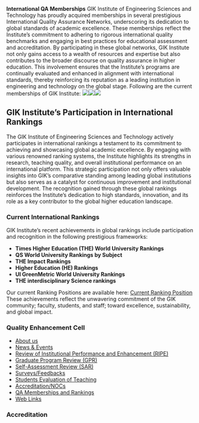 **International QA Memberships**
GIK Institute of Engineering Sciences and Technology has proudly acquired memberships in several prestigious International Quality Assurance Networks, underscoring its dedication to global standards of academic excellence. These memberships reflect the Institute’s commitment to adhering to rigorous international quality benchmarks and engaging in best practices for educational assessment and accreditation. By participating in these global networks, GIK Institute not only gains access to a wealth of resources and expertise but also contributes to the broader discourse on quality assurance in higher education. This involvement ensures that the Institute’s programs are continually evaluated and enhanced in alignment with international standards, thereby reinforcing its reputation as a leading institution in engineering and technology on the global stage.
Following are the current memberships of GIK Institute:
![](https://giki.edu.pk/wp-content/uploads/2024/09/pic1.png)![](https://giki.edu.pk/wp-content/uploads/2024/09/pic2-300x97.webp)![](https://giki.edu.pk/wp-content/uploads/2024/09/pic3.png)
## GIK Institute’s Participation in International Rankings
The GIK Institute of Engineering Sciences and Technology actively participates in international rankings a testament to its commitment to achieving and showcasing global academic excellence. By engaging with various renowned ranking systems, the Institute highlights its strengths in research, teaching quality, and overall institutional performance on an international platform.
This strategic participation not only offers valuable insights into GIK’s comparative standing among leading global institutions but also serves as a catalyst for continuous improvement and institutional development. The recognition gained through these global rankings reinforces the Institute’s dedication to high standards, innovation, and its role as a key contributor to the global higher education landscape.
### Current International Rankings
GIK Institute’s recent achievements in global rankings include participation and recognition in the following prestigious frameworks:
  * **Times Higher Education (THE) World University Rankings**
  * **QS World University Rankings by Subject**
  * **THE Impact Rankings**
  * **Higher Education (HE) Rankings**
  * **UI GreenMetric World University Rankings**
  * **THE interdisciplinary Science rankings**


Our current Ranking Positions are available here: [Current Ranking Position](http://giki.edu.pk/wp-content/uploads/2025/07/Current-Ranking-Position.pdf)
These achievements reflect the unwavering commitment of the GIK community; faculty, students, and staff; toward excellence, sustainability, and global impact.
### Quality Enhancement Cell
  * [About us](https://giki.edu.pk/quality-enhancement-cell/international-rankings/)
  * [News & Events](https://giki.edu.pk/quality-enhancement-cell/news-events/)
  * [Review of Institutional Performance and Enhancement (RIPE)](https://giki.edu.pk/quality-enhancement-cell/institutional-performance-evaluation/)
  * [Graduate Program Review (GPR)](https://giki.edu.pk/quality-enhancement-cell/training-and-seminars/)
  * [Self-Assessment Review (SAR)](https://giki.edu.pk/quality-enhancement-cell/program-self-assessments/)
  * [Surveys/Feedbacks](https://giki.edu.pk/quality-enhancement-cell/surveys/)
  * [Students Evaluation of Teaching](https://giki.edu.pk/quality-enhancement-cell/students-evaluation-of-teaching/)
  * [Accreditation/NOCs](https://giki.edu.pk/quality-enhancement-cell/accreditation-of-undergraduate-programs/)
  * [QA Memberships and Rankings](https://giki.edu.pk/quality-enhancement-cell/international-qa-memberships/)
  * [Web Links](https://giki.edu.pk/quality-enhancement-cell/downloads/)


### Accreditation
  

